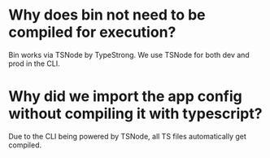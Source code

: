 # Why does bin not need to be compiled for execution?

Bin works via TSNode by TypeStrong. We use TSNode for both dev and prod in the CLI.

# Why did we import the app config without compiling it with typescript?

Due to the CLI being powered by TSNode, all TS files automatically get compiled.
